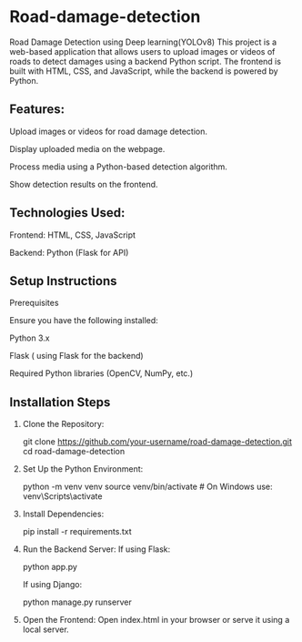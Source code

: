 # Road-damage-detection
Road Damage Detection using Deep learning(YOLOv8)
This project is a web-based application that allows users to upload images or videos of roads to detect damages using a backend Python script. The frontend is built with HTML, CSS, and JavaScript, while the backend is powered by Python.

Features:
---------
Upload images or videos for road damage detection.

Display uploaded media on the webpage.

Process media using a Python-based detection algorithm.

Show detection results on the frontend.

Technologies Used:
------------------
Frontend: HTML, CSS, JavaScript

Backend: Python (Flask for API)

Setup Instructions
------------------
Prerequisites

Ensure you have the following installed:

Python 3.x

Flask ( using Flask for the backend) 

Required Python libraries (OpenCV, NumPy, etc.)

Installation Steps
-------------------
1. Clone the Repository:

   git clone https://github.com/your-username/road-damage-detection.git
   cd road-damage-detection

2. Set Up the Python Environment:

   python -m venv venv
   source venv/bin/activate  # On Windows use: venv\Scripts\activate

3. Install Dependencies:

   pip install -r requirements.txt

4. Run the Backend Server:
   If using Flask:

   python app.py

   If using Django:

   python manage.py runserver

5. Open the Frontend:
   Open index.html in your browser or serve it using a local server.
